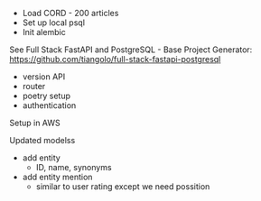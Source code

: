 - Load CORD - 200 articles
- Set up local psql
- Init alembic

See Full Stack FastAPI and PostgreSQL - Base Project Generator:
https://github.com/tiangolo/full-stack-fastapi-postgresql

- version API
- router
- poetry setup
- authentication

Setup in AWS

Updated modelss
  - add entity
    - ID, name, synonyms
  - add entity mention
    - similar to user rating except we need possition
